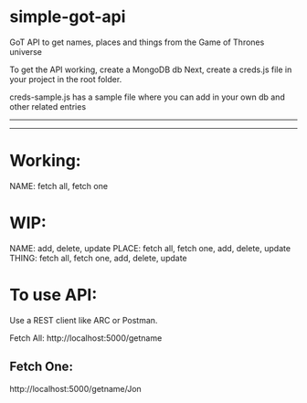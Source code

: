 # simple-got-api
GoT API to get names, places and things from the Game of Thrones universe

To get the API working, create a MongoDB db
Next, create a creds.js file in your project in the root folder.

creds-sample.js has a sample file where you can add in your own db and other related entries
 ****************************************************************************************************************************************
 
 ****************************************************************************************************************************************
 
 Working:
 =======
 NAME: fetch all, fetch one
 
 WIP:
 ====
 NAME: add, delete, update
 PLACE: fetch all, fetch one, add, delete, update
 THING: fetch all, fetch one, add, delete, update
 
 To use API:
 ==========
 Use a REST client like ARC or Postman.
 
 Fetch All:
 http://localhost:5000/getname
 
 Fetch One:
 ----------
 http://localhost:5000/getname/Jon
 

 
